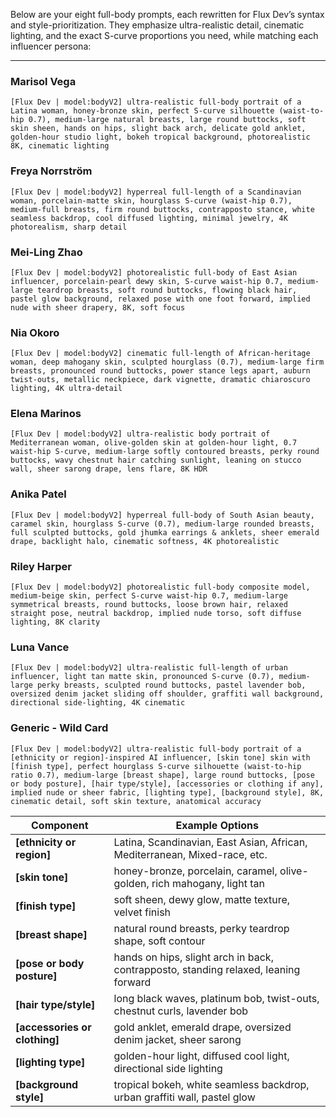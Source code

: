 Below are your eight full-body prompts, each rewritten for Flux Dev’s syntax and style-prioritization. They emphasize
ultra-realistic detail, cinematic lighting, and the exact S-curve proportions you need, while matching each influencer
persona:

---

### Marisol Vega

```
[Flux Dev | model:bodyV2] ultra-realistic full-body portrait of a Latina woman, honey-bronze skin, perfect S-curve silhouette (waist-to-hip 0.7), medium-large natural breasts, large round buttocks, soft skin sheen, hands on hips, slight back arch, delicate gold anklet, golden-hour studio light, bokeh tropical background, photorealistic 8K, cinematic lighting
```

### Freya Norrström

```
[Flux Dev | model:bodyV2] hyperreal full-length of a Scandinavian woman, porcelain-matte skin, hourglass S-curve (waist-hip 0.7), medium-full breasts, firm round buttocks, contrapposto stance, white seamless backdrop, cool diffused lighting, minimal jewelry, 4K photorealism, sharp detail
```

### Mei-Ling Zhao

```
[Flux Dev | model:bodyV2] photorealistic full-body of East Asian influencer, porcelain-pearl dewy skin, S-curve waist-hip 0.7, medium-large teardrop breasts, soft round buttocks, flowing black hair, pastel glow background, relaxed pose with one foot forward, implied nude with sheer drapery, 8K, soft focus
```

### Nia Okoro

```
[Flux Dev | model:bodyV2] cinematic full-length of African-heritage woman, deep mahogany skin, sculpted hourglass (0.7), medium-large firm breasts, pronounced round buttocks, power stance legs apart, auburn twist-outs, metallic neckpiece, dark vignette, dramatic chiaroscuro lighting, 4K ultra-detail
```

### Elena Marinos

```
[Flux Dev | model:bodyV2] ultra-realistic body portrait of Mediterranean woman, olive-golden skin at golden-hour light, 0.7 waist-hip S-curve, medium-large softly contoured breasts, perky round buttocks, wavy chestnut hair catching sunlight, leaning on stucco wall, sheer sarong drape, lens flare, 8K HDR
```

### Anika Patel

```
[Flux Dev | model:bodyV2] hyperreal full-body of South Asian beauty, caramel skin, hourglass S-curve (0.7), medium-large rounded breasts, full sculpted buttocks, gold jhumka earrings & anklets, sheer emerald drape, backlight halo, cinematic softness, 4K photorealistic
```

### Riley Harper

```
[Flux Dev | model:bodyV2] photorealistic full-body composite model, medium-beige skin, perfect S-curve waist-hip 0.7, medium-large symmetrical breasts, round buttocks, loose brown hair, relaxed straight pose, neutral backdrop, implied nude torso, soft diffuse lighting, 8K clarity
```

### Luna Vance

```
[Flux Dev | model:bodyV2] ultra-realistic full-length of urban influencer, light tan matte skin, pronounced S-curve (0.7), medium-large perky breasts, sculpted round buttocks, pastel lavender bob, oversized denim jacket sliding off shoulder, graffiti wall background, directional side-lighting, 4K cinematic
```

### Generic - Wild Card

```
[Flux Dev | model:bodyV2] ultra-realistic full-body portrait of a [ethnicity or region]-inspired AI influencer, [skin tone] skin with [finish type], perfect hourglass S-curve silhouette (waist-to-hip ratio 0.7), medium-large [breast shape], large round buttocks, [pose or body posture], [hair type/style], [accessories or clothing if any], implied nude or sheer fabric, [lighting type], [background style], 8K, cinematic detail, soft skin texture, anatomical accuracy
```

| Component                      | Example Options                                                                     |
|--------------------------------|-------------------------------------------------------------------------------------|
| **\[ethnicity or region]**     | Latina, Scandinavian, East Asian, African, Mediterranean, Mixed-race, etc.          |
| **\[skin tone]**               | honey-bronze, porcelain, caramel, olive-golden, rich mahogany, light tan            |
| **\[finish type]**             | soft sheen, dewy glow, matte texture, velvet finish                                 |
| **\[breast shape]**            | natural round breasts, perky teardrop shape, soft contour                           |
| **\[pose or body posture]**    | hands on hips, slight arch in back, contrapposto, standing relaxed, leaning forward |
| **\[hair type/style]**         | long black waves, platinum bob, twist-outs, chestnut curls, lavender bob            |
| **\[accessories or clothing]** | gold anklet, emerald drape, oversized denim jacket, sheer sarong                    |
| **\[lighting type]**           | golden-hour light, diffused cool light, directional side lighting                   |
| **\[background style]**        | tropical bokeh, white seamless backdrop, urban graffiti wall, pastel glow           |
